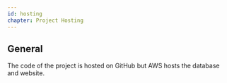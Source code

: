 ```yaml
---
id: hosting
chapter: Project Hosting
---
```


## General

The code of the project is hosted on GitHub but AWS hosts the database and website.


